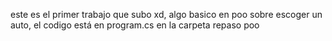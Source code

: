este es el primer trabajo que subo xd, algo basico en poo sobre escoger un auto, el codigo está en program.cs en la carpeta repaso poo
